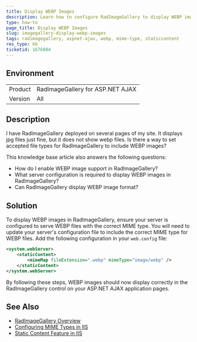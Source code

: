 ```yaml
---
title: Display WEBP Images
description: Learn how to configure RadImageGallery to display WEBP images by setting up the correct MIME type on your server.
type: how-to
page_title: Display WEBP Images
slug: imagegallery-display-webp-images
tags: radimagegallery, aspnet-ajax, webp, mime-type, staticcontent
res_type: kb
ticketid: 1676084
---
```


## Environment

<table>
<tbody>
<tr>
<td>Product</td>
<td>RadImageGallery for ASP.NET AJAX</td>
</tr>
<tr>
<td>Version</td>
<td>All</td>
</tr>
</tbody>
</table>

## Description

I have RadImageGallery deployed on several pages of my site. It displays jpg files just fine, but it does not show webp files. Is there a way to set accepted file types for RadImageGallery to include WEBP images?

This knowledge base article also answers the following questions:

- How do I enable WEBP image support in RadImageGallery?
- What server configuration is required to display WEBP images in RadImageGallery?
- Can RadImageGallery display WEBP image format?

## Solution

To display WEBP images in RadImageGallery, ensure your server is configured to serve WEBP files with the correct MIME type. You will need to update your server's configuration file to include the correct MIME type for WEBP files. Add the following configuration in your `web.config` file:

````xml
<system.webServer>
    <staticContent>
        <mimeMap fileExtension=".webp" mimeType="image/webp" />
    </staticContent>
</system.webServer>
````

By following these steps, WEBP images should now display correctly in the RadImageGallery control on your ASP.NET AJAX application pages.

## See Also

- [RadImageGallery Overview](https://docs.telerik.com/devtools/aspnet-ajax/controls/imagegallery/overview)
- [Configuring MIME Types in IIS](https://docs.microsoft.com/en-us/iis/configuration/system.webServer/staticContent/mimeMap)
- [Static Content Feature in IIS](https://docs.microsoft.com/en-us/iis/configuration/system.webServer/staticContent/)
